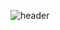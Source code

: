 ![header](https://capsule-render.vercel.app/api?type=venom&height=300&color=gradient&text=Mr.%20Pstar7&fontColor=#00f3f7&animation=twinkling&desc=Cyber%20Security%20|%20Digital%20Forensics)
